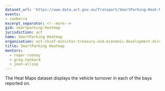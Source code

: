 ```yaml
---
dataset_url: 'https://www.data.act.gov.au/Transport/SmartParking-Heat-Map/buwr-4ims '
events:
- canberra
excerpt_separator: <!--more-->
gid: smartparking-heatmap
jurisdiction: act
name: SmartParking Heatmap
organisation: act-chief-minister-treasury-and-economic-development-directorate
title: SmartParking Heatmap
mentors:
  - roger-rooney
  - greg-tankard
  - jean-allsop
---
```


The Heat Maps dataset displays the vehicle turnover in each of the bays reported on.